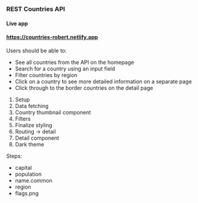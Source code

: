 
### REST Countries API 

#### Live app
#### https://countries-robert.netlify.app

Users should be able to:



* See all countries from the API on the 
homepage
* Search for a country using an input field
* Filter countries by region
* Click on a country to see more detailed information on a separate page
* Click through to the border countries on the detail page

1. Setup
2. Data fetching
3. Country thumbnail component
4. Filters
5. Finalize styling
6. Routing -> detail
7. Detail component
8. Dark theme 


Steps:
- capital
- population
 - name.common
- region
- flags.png